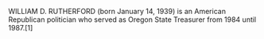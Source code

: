 WILLIAM D. RUTHERFORD (born January 14, 1939) is an American Republican politician who served as Oregon State Treasurer from 1984 until 1987.[1]
